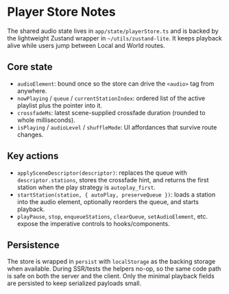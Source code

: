 # Player Store Notes

The shared audio state lives in `app/state/playerStore.ts` and is backed by the lightweight Zustand wrapper in `~/utils/zustand-lite`.
It keeps playback alive while users jump between Local and World routes.

## Core state
- `audioElement`: bound once so the store can drive the `<audio>` tag from anywhere.
- `nowPlaying` / `queue` / `currentStationIndex`: ordered list of the active playlist plus the pointer into it.
- `crossfadeMs`: latest scene-supplied crossfade duration (rounded to whole milliseconds).
- `isPlaying` / `audioLevel` / `shuffleMode`: UI affordances that survive route changes.

## Key actions
- `applySceneDescriptor(descriptor)`: replaces the queue with `descriptor.stations`, stores the crossfade hint, and returns the first
  station when the play strategy is `autoplay_first`.
- `startStation(station, { autoPlay, preserveQueue })`: loads a station into the audio element, optionally reorders the queue, and
  starts playback.
- `playPause`, `stop`, `enqueueStations`, `clearQueue`, `setAudioElement`, etc. expose the imperative controls to hooks/components.

## Persistence
The store is wrapped in `persist` with `localStorage` as the backing storage when available. During SSR/tests the helpers no-op,
so the same code path is safe on both the server and the client. Only the minimal playback fields are persisted to keep
serialized payloads small.
